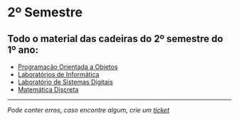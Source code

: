 # 2º Semestre
## Todo o material das cadeiras do 2º semestre do 1º ano:

- [Programação Orientada a Objetos](https://github.com/TiagoRG/uaveiro-leci/tree/master/1ano/2semestre/poo)
- [Laboratórios de Informática](https://github.com/TiagoRG/uaveiro-leci/tree/master/1ano/2semestre/labi)
- [Laboratório de Sistemas Digitais](https://github.com/TiagoRG/uaveiro-leci/tree/master/1ano/2semestre/lsd)
- [Matem&aacute;tica Discreta](https://github.com/TiagoRG/uaveiro-leci/tree/master/1ano/2semestre/md)

---
*Pode conter erros, caso encontre algum, crie um* [*ticket*](https://github.com/TiagoRG/uaveiro-leci/issues/new)
